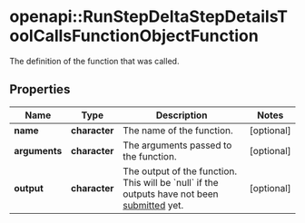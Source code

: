 # openapi::RunStepDeltaStepDetailsToolCallsFunctionObjectFunction

The definition of the function that was called.

## Properties
Name | Type | Description | Notes
------------ | ------------- | ------------- | -------------
**name** | **character** | The name of the function. | [optional] 
**arguments** | **character** | The arguments passed to the function. | [optional] 
**output** | **character** | The output of the function. This will be &#x60;null&#x60; if the outputs have not been [submitted](/docs/api-reference/runs/submitToolOutputs) yet. | [optional] 


